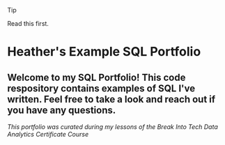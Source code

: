 >[!TIP]
> Read this first.


# Heather's Example SQL Portfolio
## Welcome to my SQL Portfolio! This code respository contains examples of SQL I've written. Feel free to take a look and reach out if you have any questions.
_This portfolio was curated during my lessons of the Break Into Tech Data Analytics Certificate Course_

